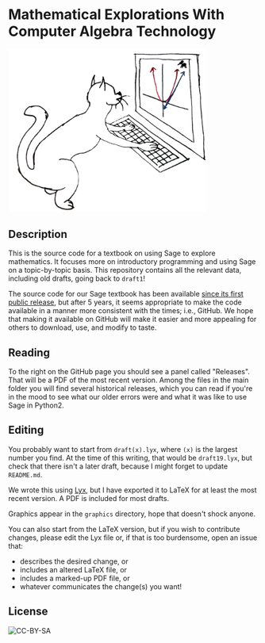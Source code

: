 # Mathematical Explorations With Computer Algebra Technology

<img src="graphics/mew_cats/mews_parabola_mouse.png"
     alt="a cat working at a computer, for some mysterious reason"
     title="a cat working at a computer, for some mysterious reason"
     width="400"
     >

## Description

This is the source code for a textbook on using Sage to explore mathematics.
It focuses more on introductory programming and using Sage on a topic-by-topic basis.
This repository contains all the relevant data, including old drafts, going back to `draft1`!

The source code for our Sage textbook has been available
[since its first public release](http://www.math.usm.edu/dont_panic),
but after 5 years, it seems appropriate to make the code available in a manner
more consistent with the times; i.e., GitHub.
We hope that making it available on GitHub will make it easier and more appealing
for others to download, use, and modify to taste.

## Reading

To the right on the GitHub page you should see a panel called "Releases".
That will be a PDF of the most recent version.
Among the files in the main folder you will find several historical releases,
which you can read if you're in the mood to see what our older errors were
and what it was like to use Sage in Python2.

## Editing

You probably want to start from `draft(x).lyx`, where `(x)` is the largest number you find.
At the time of this writing, that would be `draft19.lyx`,
but check that there isn't a later draft, because I might forget to update `README.md`.

We wrote this using [Lyx](https://www.lyx.org/), but I have exported it to LaTeX
for at least the most recent version. A PDF is included for most drafts.

Graphics appear in the `graphics` directory, hope that doesn't shock anyone.

You can also start from the LaTeX version, but if you wish to contribute changes,
please edit the Lyx file or, if that is too burdensome,
open an issue that:

- describes the desired change, or
- includes an altered LaTeX file, or
- includes a marked-up PDF file, or
- whatever communicates the change(s) you want!

## License

![CC-BY-SA](https://i.creativecommons.org/l/by-sa/4.0/88x31.png)

